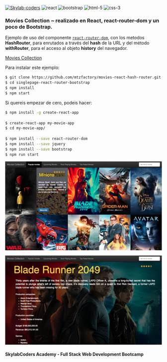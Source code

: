 [![Skylab-coders](https://mtzfactory.github.io/logos/png/skylab-coders.png)](http://www.skylabcoders.com/)
![react](https://mtzfactory.github.io/logos/png/react.png)
![bootstrap](https://mtzfactory.github.io/logos/png/bootstrap.png)
![html-5](https://mtzfactory.github.io/logos/png/html-5.png)
![css-3](https://mtzfactory.github.io/logos/png/css-3.png)

### Movies Collection ~ realizado en React, react-router-dom y un poco de Bootstrap.

Ejemplo de uso del componente [```react-router-dom```][react-router-dom], con los metodos **HashRouter**, para enrutados a través del __hash__ de la URL y del método **withRouter**, para el acceso al objeto __history__ del navegador.

[Movies Collection](http://movies-collection.surge.sh)

Para instalar este ejemplo:

```bash
$ git clone https://github.com/mtzfactory/movies-react-hash-router.git
$ cd singlepage-react-router-bootstrap
$ npm install
$ npm start
```

Si quereis empezar de cero, podeis hacer:

```bash
$ npm install -g create-react-app

$ create-react-app my-movie-app
$ cd my-movie-app/

$ npm install --save react-router-dom
$ npm install --save jquery
$ npm install --save bootstrap
$ npm run start

```

![screenshoot-1](./img/screenshoot-1.png)

![screenshoot-2](./img/screenshoot-2.png)


#### SkylabCoders Academy - Full Stack Web Development Bootcamp

[create-react-app]: https://github.com/facebookincubator/create-react-app
[react-router-dom]: https://github.com/ReactTraining/react-router/tree/master/packages/react-router-dom
[hashrouter]: https://github.com/ReactTraining/react-router/blob/master/packages/react-router-dom/docs/api/HashRouter.md
[withrouter]: https://github.com/ReactTraining/react-router/blob/master/packages/react-router-dom/docs/api/withRouter.md